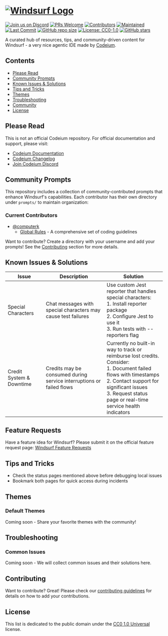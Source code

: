# [![Windsurf Logo](windsurf_logo_wordmark.png)](https://www.codeium.com/windsurf)
[![Join us on Discord](https://img.shields.io/discord/1027685395649015980?logo=discord&logoColor=white&label=Join%20us%20on%20Discord&labelColor=E55882&color=58E5BB)](https://discord.gg/3XFf78nAx5)
[![PRs Welcome](https://img.shields.io/badge/PRs-welcome-58E5BB.svg)](CONTRIBUTING.md)
[![Contributors](https://img.shields.io/github/contributors/ichoosetoaccept/awesome-windsurf?color=E55882)](https://github.com/ichoosetoaccept/awesome-windsurf/graphs/contributors)
[![Maintained](https://img.shields.io/badge/Maintained-yes-58E5BB.svg)](https://github.com/ichoosetoaccept/awesome-windsurf/commits/main)
[![Last Commit](https://img.shields.io/github/last-commit/ichoosetoaccept/awesome-windsurf?color=58E5BB)](https://github.com/ichoosetoaccept/awesome-windsurf/commits/main)
[![GitHub repo size](https://img.shields.io/github/repo-size/ichoosetoaccept/awesome-windsurf?color=58E5BB)](https://github.com/ichoosetoaccept/awesome-windsurf)
[![License: CC0-1.0](https://img.shields.io/badge/License-CC0_1.0-E55882.svg)](http://creativecommons.org/publicdomain/zero/1.0/)
[![GitHub stars](https://img.shields.io/github/stars/ichoosetoaccept/awesome-windsurf?style=social)](https://github.com/ichoosetoaccept/awesome-windsurf/stargazers)

A curated hub of resources, tips, and community-driven content for Windsurf - a very nice agentic IDE made by [Codeium](https://codeium.com).

## Contents

- [Please Read](#please-read)
- [Community Prompts](#community-prompts)
- [Known Issues & Solutions](#known-issues--solutions)
- [Tips and Tricks](#tips-and-tricks)
- [Themes](#themes)
- [Troubleshooting](#troubleshooting)
- [Community](#community)
- [License](#license)

## Please Read

This is not an official Codeium repository. For official documentation and support, please visit:

- [Codeium Documentation](https://codeium.com/documentation)
- [Codeium Changelog](https://codeium.com/changelog)
- [Join Codeium Discord](https://discord.gg/3XFf78nAx5)

## Community Prompts

This repository includes a collection of community-contributed prompts that enhance Windsurf's capabilities. Each contributor has their own directory under `prompts/` to maintain organization:

### Current Contributors

- [@computerk](prompts/computerk/)
  - [Global Rules](prompts/computerk/global-rules.md) - A comprehensive set of coding guidelines

Want to contribute? Create a directory with your username and add your prompts! See the [Contributing](#contributing) section for more details.

## Known Issues & Solutions

| Issue | Description | Solution |
|-------|-------------|----------|
| Special Characters | Chat messages with special characters may cause test failures | Use custom Jest reporter that handles special characters:<br>1. Install reporter package<br>2. Configure Jest to use it<br>3. Run tests with --reporters flag |
| Credit System & Downtime | Credits may be consumed during service interruptions or failed flows | Currently no built-in way to track or reimburse lost credits. Consider:<br>1. Document failed flows with timestamps<br>2. Contact support for significant issues<br>3. Request status page or real-time service health indicators |

## Feature Requests

Have a feature idea for Windsurf? Please submit it on the official feature request page:
[Windsurf Feature Requests](https://codeium.canny.io/feature-requests)

## Tips and Tricks

- Check the status pages mentioned above before debugging local issues
- Bookmark both pages for quick access during incidents

## Themes

### Default Themes

Coming soon - Share your favorite themes with the community!

## Troubleshooting

### Common Issues

Coming soon - We will collect common issues and their solutions here.

## Contributing

Want to contribute? Great! Please check our [contributing guidelines](CONTRIBUTING.md) for details on how to add your contributions.

## License

This list is dedicated to the public domain under the [CC0 1.0 Universal](https://creativecommons.org/publicdomain/zero/1.0/) license.
